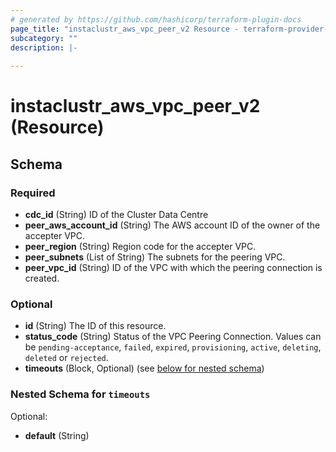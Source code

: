 ```yaml
---
# generated by https://github.com/hashicorp/terraform-plugin-docs
page_title: "instaclustr_aws_vpc_peer_v2 Resource - terraform-provider-instaclustr"
subcategory: ""
description: |-
  
---
```


# instaclustr_aws_vpc_peer_v2 (Resource)





<!-- schema generated by tfplugindocs -->
## Schema

### Required

- **cdc_id** (String) ID of the Cluster Data Centre
- **peer_aws_account_id** (String) The AWS account ID of the owner of the accepter VPC.
- **peer_region** (String) Region code for the accepter VPC.
- **peer_subnets** (List of String) The subnets for the peering VPC.
- **peer_vpc_id** (String) ID of the VPC with which the peering connection is created.

### Optional

- **id** (String) The ID of this resource.
- **status_code** (String) Status of the VPC Peering Connection. Values can be `pending-acceptance`, `failed`, `expired`, `provisioning`, `active`, `deleting`, `deleted` or `rejected`.
- **timeouts** (Block, Optional) (see [below for nested schema](#nestedblock--timeouts))

<a id="nestedblock--timeouts"></a>
### Nested Schema for `timeouts`

Optional:

- **default** (String)



